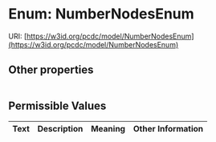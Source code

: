 
# Enum: NumberNodesEnum




URI: [https://w3id.org/pcdc/model/NumberNodesEnum](https://w3id.org/pcdc/model/NumberNodesEnum)


## Other properties

|  |  |  |
| --- | --- | --- |

## Permissible Values

| Text | Description | Meaning | Other Information |
| :--- | :---: | :---: | ---: |

